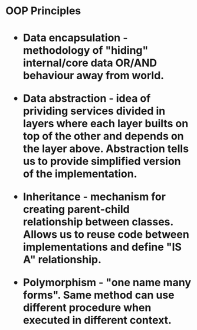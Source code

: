 <h1>OOP Principles<h1>

* **Data encapsulation** - methodology of "hiding" internal/core data OR/AND
    behaviour away from world.

* **Data abstraction** - idea of prividing services divided in layers where
    each layer builts on top of the other and depends on the layer above.
    Abstraction tells us to provide simplified version of the implementation.

* **Inheritance** - mechanism for creating parent-child relationship between
    classes. Allows us to reuse code between implementations and define "IS A"
    relationship. 

* **Polymorphism** - "one name many forms". Same method can use different 
    procedure when executed in different context.  
    
